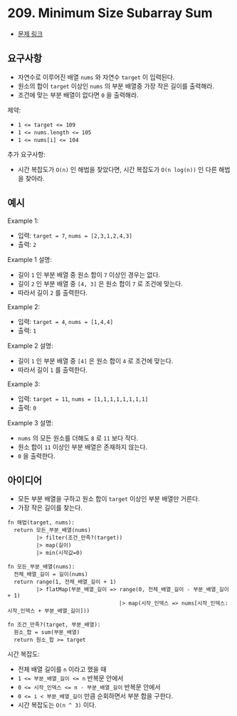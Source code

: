 # 209. Minimum Size Subarray Sum

- [문제 링크](https://leetcode.com/problems/minimum-size-subarray-sum/)

## 요구사항

- 자연수로 이루어진 배열 `nums` 와 자연수 `target` 이 입력된다.
- 원소의 합이 `target` 이상인 `nums` 의 부분 배열중 가장 작은 길이를 출력해라.
- 조건에 맞는 부분 배열이 없다면 `0` 을 출력해라.

제약:

- `1 <= target <= 109`
- `1 <= nums.length <= 105`
- `1 <= nums[i] <= 104`

추가 요구사항:

- 시간 복잡도가 `O(n)` 인 해법을 찾았다면, 시간 복잡도가 `O(n log(n))` 인 다른 해법을 찾아라.

## 예시

Example 1:

- 입력: `target = 7`, `nums = [2,3,1,2,4,3]`
- 출력: `2`

Example 1 설명:

- 길이 `1` 인 부분 배열 중 원소 합이 `7` 이상인 경우는 없다.
- 길이 `2` 인 부분 배열 중 `[4, 3]` 은 원소 합이 `7` 로 조건에 맞는다.
- 따라서 길이 `2` 를 출력한다.

Example 2:

- 입력: `target = 4`, `nums = [1,4,4]`
- 출력: `1`

Example 2 설명:

- 길이 `1` 인 부분 배열 중 `[4]` 은 원소 합이 `4` 로 조건에 맞는다.
- 따라서 길이 `1` 를 출력한다.

Example 3:

- 입력: `target = 11`, `nums = [1,1,1,1,1,1,1,1]`
- 출력: `0`

Example 3 설명:

- `nums` 의 모든 원소를 더해도 `8` 로 `11` 보다 작다.
- 원소 합이 `11` 이상인 부분 배열은 존재하지 않는다.
- `0` 을 출력한다.

## 아이디어

- 모든 부분 배열을 구하고 원소 합이 `target` 이상인 부분 배열만 거른다.
- 가장 작은 길이를 찾는다.

```text
fn 해법(target, nums):
  return 모든_부분_배열(nums)
         |> filter(조건_만족?(target))
         |> map(길이)
         |> min(시작값=0)
  
fn 모든_부분_배열(nums):
  전체_배열_길이 = 길이(nums)
  return range(1, 전체_배열_길이 + 1)
         |> flatMap(부분_배열_길이 => range(0, 전체_배열_길이 - 부분_배열_길이 + 1)
                                   |> map(시작_인덱스 => nums[시작_인덱스:시작_인덱스 + 부분_배열_길이]))
  
fn 조건_만족?(target, 부분_배열):
  원소_합 = sum(부분_배열)
  return 원소_합 >= target
```

시간 복잡도:

- 전체 배열 길이를 `n` 이라고 했을 때
- `1 <= 부분_배열_길이 <= n` 반복문 안에서
- `0 <= 시작_인덱스 <= n - 부분_배열_길이` 반복문 안에서
- `0 <= i < 부분_배열_길이` 만큼 순회하면서 부분 합을 구한다.
- 시간 복잡도는 `O(n ^ 3)` 이다.
